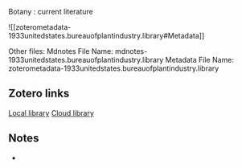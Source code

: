 Botany : current literature

![[zoterometadata-1933unitedstates.bureauofplantindustry.library#Metadata]]

Other files:
 Mdnotes File Name: mdnotes-1933unitedstates.bureauofplantindustry.library
 Metadata File Name: zoterometadata-1933unitedstates.bureauofplantindustry.library

## Zotero links

 [Local library](zotero://select/items/1_JB7CTQ35)
 [Cloud library](http://zotero.org/users/8542045/items/JB7CTQ35)

## Notes

-